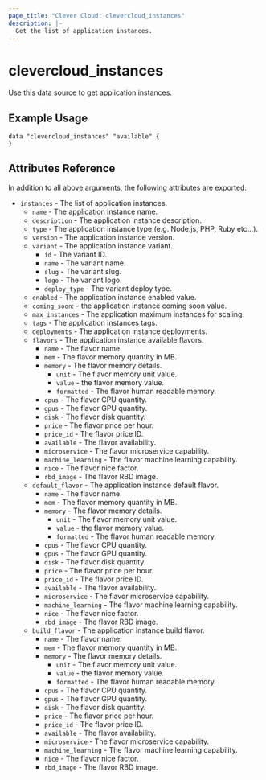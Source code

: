 ```yaml
---
page_title: "Clever Cloud: clevercloud_instances"
description: |-
  Get the list of application instances.
---
```


# clevercloud_instances

Use this data source to get application instances.

## Example Usage

```hcl
data "clevercloud_instances" "available" {
}
```

## Attributes Reference

In addition to all above arguments, the following attributes are exported:

- `instances` - The list of application instances.
  - `name` - The application instance name.
  - `description` - The application instance description.
  - `type` - The application instance type (e.g. Node.js, PHP, Ruby etc...).
  - `version` - The application instance version.
  - `variant` - The application instance variant.
    - `id` - The variant ID.
    - `name` - The variant name.
    - `slug` - The variant slug.
    - `logo` - The variant logo.
    - `deploy_type` - The variant deploy type.
  - `enabled` - The application instance enabled value.
  - `coming_soon`: - the application instance coming soon value.
  - `max_instances` - The application maximum instances for scaling.
  - `tags` - The application instances tags.
  - `deployments` - The application instance deployments. 
  - `flavors` - The application instance available flavors.
    - `name` - The flavor name.
    - `mem` - The flavor memory quantity in MB.
    - `memory` - The flavor memory details.
      - `unit` - The flavor memory unit value.
      - `value` - the flavor memory value.
      - `formatted` - The flavor human readable memory.
    - `cpus` - The flavor CPU quantity.
    - `gpus` - The flavor GPU quantity.
    - `disk` - The flavor disk quantity.
    - `price` - The flavor price per hour.
    - `price_id` - The flavor price ID.
    - `available` - The flavor availability.
    - `microservice` - The flavor microservice capability.
    - `machine_learning` - The flavor machine learning capability.
    - `nice` - The flavor nice factor.
    - `rbd_image` - The flavor RBD image.
  - `default_flavor` - The application instance default flavor.
    - `name` - The flavor name.
    - `mem` - The flavor memory quantity in MB.
    - `memory` - The flavor memory details.
      - `unit` - The flavor memory unit value.
      - `value` - the flavor memory value.
      - `formatted` - The flavor human readable memory.
    - `cpus` - The flavor CPU quantity.
    - `gpus` - The flavor GPU quantity.
    - `disk` - The flavor disk quantity.
    - `price` - The flavor price per hour.
    - `price_id` - The flavor price ID.
    - `available` - The flavor availability.
    - `microservice` - The flavor microservice capability.
    - `machine_learning` - The flavor machine learning capability.
    - `nice` - The flavor nice factor.
    - `rbd_image` - The flavor RBD image.
  - `build_flavor` - The application instance build flavor.
    - `name` - The flavor name.
    - `mem` - The flavor memory quantity in MB.
    - `memory` - The flavor memory details.
      - `unit` - The flavor memory unit value.
      - `value` - the flavor memory value.
      - `formatted` - The flavor human readable memory.
    - `cpus` - The flavor CPU quantity.
    - `gpus` - The flavor GPU quantity.
    - `disk` - The flavor disk quantity.
    - `price` - The flavor price per hour.
    - `price_id` - The flavor price ID.
    - `available` - The flavor availability.
    - `microservice` - The flavor microservice capability.
    - `machine_learning` - The flavor machine learning capability.
    - `nice` - The flavor nice factor.
    - `rbd_image` - The flavor RBD image.
